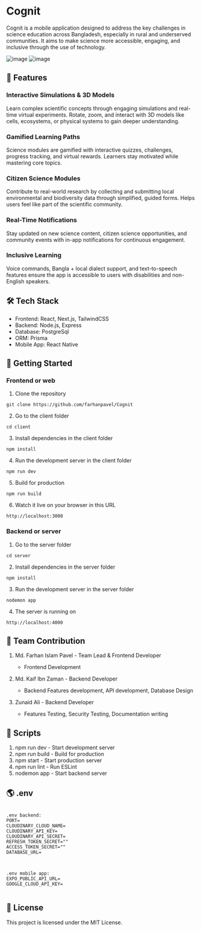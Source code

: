 # Cognit

Cognit is a mobile application designed to address the key challenges in science education across Bangladesh, especially in rural and underserved communities. It aims to make science more accessible, engaging, and inclusive through the use of technology.

![image](https://github.com/user-attachments/assets/032b2b89-eb7e-4638-8751-256e3e97a8c7)
![image](https://github.com/user-attachments/assets/a9b2a62f-5703-488a-9ff0-9ce938eebd70)


## 🚀 Features

### Interactive Simulations & 3D Models

Learn complex scientific concepts through engaging simulations and real-time virtual experiments. Rotate, zoom, and interact with 3D models like cells, ecosystems, or physical systems to gain deeper understanding.

### Gamified Learning Paths

Science modules are gamified with interactive quizzes, challenges, progress tracking, and virtual rewards. Learners stay motivated while mastering core topics.
### Citizen Science Modules

Contribute to real-world research by collecting and submitting local environmental and biodiversity data through simplified, guided forms. Helps users feel like part of the scientific community.

### Real-Time Notifications

Stay updated on new science content, citizen science opportunities, and community events with in-app notifications for continuous engagement.

### Inclusive Learning

Voice commands, Bangla + local dialect support, and text-to-speech features ensure the app is accessible to users with disabilities and non-English speakers.

## 🛠️ Tech Stack

- Frontend: React, Next.js, TailwindCSS
- Backend: Node.js, Express
- Database: PostgreSql
- ORM: Prisma
- Mobile App: React Native

## 🚦 Getting Started

### Frontend or web

1.  Clone the repository

```
git clone https://github.com/farhanpavel/Cognit
```

2.  Go to the client folder

```
cd client
```

3.  Install dependencies in the client folder

```
npm install
```

4.  Run the development server in the client folder

```
npm run dev
```

5.  Build for production

```
npm run build
```

6.  Watch it live on your browser in this URL

```
http://localhost:3000
```

### Backend or server

1.  Go to the server folder

```
cd server
```

2.  Install dependencies in the server folder

```
npm install
```

3.  Run the development server in the server folder

```
nodemon app
```

4.  The server is running on

```
http://localhost:4000
```

## 🤝 Team Contribution

1.  Md. Farhan Islam Pavel - Team Lead & Frontend Developer

    - Frontend Development

2.  Md. Kaif Ibn Zaman - Backend Developer

    - Backend Features development, API development, Database Design

3.  Zunaid Ali - Backend Developer

    - Features Testing, Security Testing, Documentation writing

## 📝 Scripts

1.  npm run dev - Start development server
2.  npm run build - Build for production
3.  npm start - Start production server
4.  npm run lint - Run ESLint
5.  nodemon app - Start backend server

## 🌎 .env

```

.env backend:
PORT=
CLOUDINARY_CLOUD_NAME=
CLOUDINARY_API_KEY=
CLOUDINARY_API_SECRET=
REFRESH_TOKEN_SECRET=""
ACCESS_TOKEN_SECRET=""
DATABASE_URL=


```

```

.env mobile app:
EXPO_PUBLIC_API_URL=
GOOGLE_CLOUD_API_KEY=


```



## 📜 License

This project is licensed under the MIT License.
